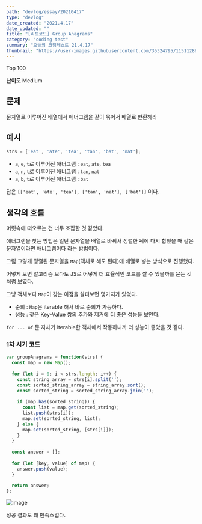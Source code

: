 ```yaml
---
path: "devlog/essay/20210417"
type: "devlog"
date_created: "2021.4.17"
date_updated: ""
title: "[리트코드] Group Anagrams"
category: "coding test"
summary: "오늘의 코딩테스트 21.4.17"
thumbnail: "https://user-images.githubusercontent.com/35324795/115112886-7c21e500-9fc2-11eb-8931-d56b10e91008.png"
---
```

Top 100

**난이도** Medium

## 문제
문자열로 이루어진 배열에서 애너그램을 같이 묶어서 배열로 반환해라

## 예시
```js
strs = ['eat', 'ate', 'tea', 'tan', 'bat', 'nat'];
```

* `a`, `e`, `t`로 이루어진 애너그램 : `eat`, `ate`, `tea`
* `a`, `n`, `t`로 이루어진 애너그램 : `tan`, `nat`
* `a`, `b`, `t`로 이루어진 애너그램 : `bat`

답은 `[['eat', 'ate', 'tea'], ['tan', 'nat'], ['bat']]` 이다.

## 생각의 흐름

머릿속에 떠오르는 건 너무 조잡한 것 같았다.

애너그램을 찾는 방법은 일단 문자열을 배열로 바꿔서 정렬한 뒤에 다시 합쳤을 때 같은 문자열이라면 애너그램이다 라는 방법이다.

그럼 그렇게 정렬된 문자열을 `Map`(객체로 해도 된다)에 배열로 넣는 방식으로 진행했다.

어떻게 보면 알고리즘 보다도 JS로 어떻게 더 효율적인 코드를 짤 수 있을까를 묻는 것 처럼 보였다.

그냥 객체보다 `Map`이 갖는 이점을 살펴보면 몇가지가 있었다.

* 순회 : `Map`은 iterable 해서 바로 순회가 가능하다.
* 성능 : 잦은 Key-Value 쌍의 추가와 제거에 더 좋은 성능을 보인다.

`for ... of` 문 자체가 iterable한 객체에서 작동하니까 더 성능이 좋았을 것 같다.

### 1차 시기 코드
```js
var groupAnagrams = function(strs) {
  const map = new Map();
  
  for (let i = 0; i < strs.length; i++) {
    const string_array = strs[i].split('');
    const sorted_string_array = string_array.sort();
    const sorted_string = sorted_string_array.join('');
    
    if (map.has(sorted_string)) {
      const list = map.get(sorted_string);
      list.push(strs[i]);
      map.set(sorted_string, list);
    } else {
      map.set(sorted_string, [strs[i]]);
    }
  }
  
  const answer = [];
  
  for (let [key, value] of map) {
    answer.push(value);
  }
  
  return answer;
};
```

![image](https://user-images.githubusercontent.com/35324795/115112865-644a6100-9fc2-11eb-990e-78a9dacd11d4.png)

성공 결과도 꽤 만족스럽다.
